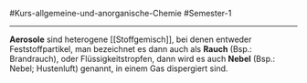 #Kurs-allgemeine-und-anorganische-Chemie  #Semester-1

---

**Aerosole** sind heterogene [[Stoffgemisch]], bei denen entweder Feststoffpartikel, man bezeichnet es dann auch als **Rauch** (Bsp.: Brandrauch), oder Flüssigkeitstropfen, dann wird es auch **Nebel** (Bsp.: Nebel; Hustenluft) genannt, in einem Gas dispergiert sind.